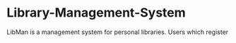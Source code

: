 # Library-Management-System
LibMan is a management system for personal libraries. Users which register
